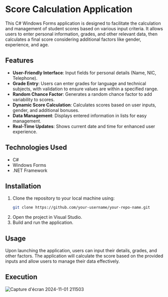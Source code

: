 # Score Calculation Application

This C# Windows Forms application is designed to facilitate the calculation and management of student scores based on various input criteria. It allows users to enter personal information, grades, and other relevant data, then calculates a final score considering additional factors like gender, experience, and age.

## Features
- **User-Friendly Interface**: Input fields for personal details (Name, NIC, Telephone).
- **Grade Entry**: Users can enter grades for language and technical subjects, with validation to ensure values are within a specified range.
- **Random Chance Factor**: Generates a random chance factor to add variability to scores.
- **Dynamic Score Calculation**: Calculates scores based on user inputs, gender, and additional bonuses.
- **Data Management**: Displays entered information in lists for easy management.
- **Real-Time Updates**: Shows current date and time for enhanced user experience.

## Technologies Used
- C#
- Windows Forms
- .NET Framework

## Installation
1. Clone the repository to your local machine using:
     ```bash
   git clone https://github.com/your-username/your-repo-name.git
2. Open the project in Visual Studio.
3. Build and run the application.
## Usage
Upon launching the application, users can input their details, grades, and other factors. The application will calculate the score based on the provided inputs and allow users to manage their data effectively.

## Execution
![Capture d'écran 2024-11-01 211503](https://github.com/user-attachments/assets/4709d1ea-1f5c-4668-b6f3-494b7a23bb64)

